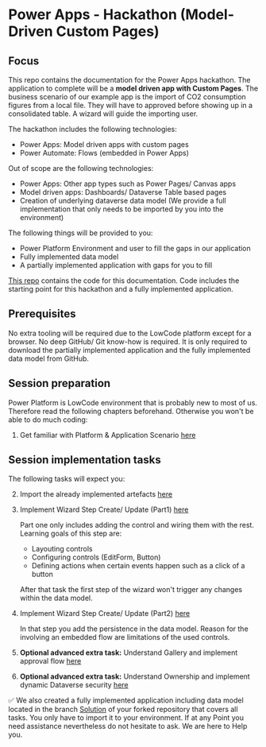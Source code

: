 # Power Apps - Hackathon (Model-Driven Custom Pages)

## Focus

This repo contains the documentation for the Power Apps hackathon. The application to complete will be a **model driven app with Custom Pages**. The business scenario of our example app is the import of CO2 consumption figures from a local file. They will have to approved before showing up in a consolidated table. A wizard will guide the importing user.

The hackathon includes the following technologies:
* Power Apps: Model driven apps with custom pages
* Power Automate: Flows (embedded in Power Apps)

Out of scope are the following technologies:
* Power Apps: Other app types such as Power Pages/ Canvas apps
* Model driven apps: Dashboards/ Dataverse Table based pages
* Creation of underlying dataverse data model (We provide a full implementation that only needs to be imported by you into the environment)

The following things will be provided to you:
* Power Platform Environment and user to fill the gaps in our application
* Fully implemented data model
* A partially implemented application with gaps for you to fill

[This repo](https://github.com/DevOps-Gilde/Hackathon_PP_ModelDrivenApp_CstPages_Code) contains the code for this documentation. Code includes the starting point for this hackathon and a fully implemented application.

## Prerequisites

No extra tooling will be required due to the LowCode platform except for a browser. No deep GitHub/ Git know-how is required. It is only required to download the partially implemented application and the fully implemented data model from GitHub.

## Session preparation

Power Platform is LowCode environment that is probably new to most of us. Therefore read the following chapters beforehand. Otherwise you won't be able to do much coding:

1. Get familiar with Platform & Application Scenario [here](/01_PrimerPPAppScenario.md)<br>

## Session implementation tasks

The following tasks will expect you:

2. Import the already implemented artefacts [here](/02_ImportImplementedArtefacts.md)<br>

3. Implement Wizard Step Create/ Update (Part1) [here](/03_ImplementWizardStep1Part1.md)

   Part one only includes adding the control and wiring them with the rest. Learning goals of this step are:

   * Layouting controls
   * Configuring controls (EditForm, Button)
   * Defining actions when certain events happen such as a click of a button

   After that task the first step of the wizard won't trigger any changes within the data model.

4. Implement Wizard Step Create/ Update (Part2) [here](/04_ImplementWizardStep1Part2.md)

   
   In that step you add the persistence in the data model. Reason for the involving an embedded flow are limitations of the used controls.

5. **Optional advanced extra task:** Understand Gallery and implement approval flow [here](/05_ImplementApprovalFlow.md)

6. **Optional advanced extra task:** Understand Ownership and implement dynamic Dataverse security [here](/06_DynamicRowLevelSecurity.md)

:white_check_mark: We also created a fully implemented application including data model located in the branch [Solution](https://github.com/DevOps-Gilde/Hackathon_PP_ModelDrivenApp_CstPages_Doc/tree/Solution) of your forked repository that covers all tasks. You only have to import it to your environment.
If at any Point you need assistance nevertheless do not hesitate to ask. We are here to Help you.

